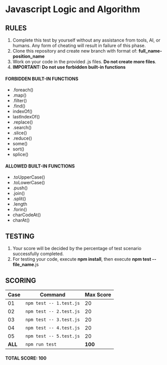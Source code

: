 # Javascript Logic and Algorithm

## RULES

1. Complete this test by yourself without any assistance from tools, AI, or humans. Any form of cheating will result in failure of this phase.
1. Clone this repository and create new branch with format of: **full_name-position_name**
1. Work on your code in the provided .js files. **Do not create more files**.
1. **IMPORTANT: Do not use forbidden built-in functions**

#### FORBIDDEN BUILT-IN FUNCTIONS
- .foreach()
- .map()
- .filter()
- .find()
- indexOf()
- lastIndexOf()
- .replace()
-	.search()
- .slice()
- .reduce()
- some()
- sort()
- splice()

#### ALLOWED BUILT-IN FUNCTIONS
- .toUpperCase()
- .toLowerCase()
- .push()
- .join()
- .split()
- .length
- .forin()
- charCodeAt()
- charAt()


## TESTING
1. Your score will be decided by the percentage of test scenario successfully completed.
2. For testing your code, execute **npm install**, then execute **npm test -- file_name**.js


## SCORING

  | Case | Command                 | Max Score |
  | ---- | ----------------------- | --------- |
  | 01   | `npm test -- 1.test.js` | 20        |
  | 02   | `npm test -- 2.test.js` | 20        |
  | 03   | `npm test -- 3.test.js` | 20        |
  | 04   | `npm test -- 4.test.js` | 20        |
  | 05   | `npm test -- 5.test.js` | 20        |
  |**ALL**| `npm run test`      | **100**      |

  #### TOTAL SCORE: 100
  